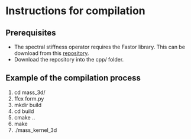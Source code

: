 # Instructions for compilation

## Prerequisites
- The spectral stiffness operator requires the Fastor library. 
This can be download from this [repository](https://github.com/romeric/Fastor).
- Download the repository into the cpp/ folder.

## Example of the compilation process
1. cd mass_3d/
2. ffcx form.py
3. mkdir build
4. cd build
5. cmake ..
6. make
7. ./mass_kernel_3d
